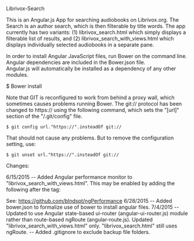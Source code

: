 Librivox-Search

This is an Angular.js App for searching audiobooks on Librivox.org.
The Search is an author search, which is then filterable by title words.
The app currently has two variants: (1) librivox_search.html which simply displays a filterable list of results, and (2) librivox_search_with_views.html which displays individually selected audiobooks in a separate pane.

In order to install Angular JavaScript files, run Bower on the command line.  Angular dependencies are included in the Bower.json file.  
Angular.js will automatically be installed as a dependency of any other modules.

$ Bower install

Note that GIT is reconfigured to work from behind a proxy wall, which sometimes causes problems running Bower.  The git:// protocol has been 
changed to https:// using the following command, which sets the "[url]" section of the "/.git/config" file.

    $ git config url."https://".insteadOf git://

That should not cause any problems.  But to remove the configuration setting, use:

    $ git unset url."https://".insteadOf git://



Changes:

6/15/2015 -- Added Angular performance monitor to "librivox_search_with_views.html".  This may be enabled by adding the following after the <body>
             tag:  <div ng-performance></div>  See: https://github.com/blndspt/ngPerformance
6/28/2015 -- Added bower.json to formalize use of bower to install angular files.
7/4/2015 -- Updated to use Angular state-based ui-router (angular-ui-router.js) module rather than route-based ngRoute (angular-route.js).
            Updated "librivox_search_with_views.html" only.  "librivox_search.html" still uses ngRoute.
         -- Added .gitignore to exclude backup file folders.